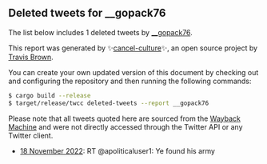 ## Deleted tweets for __gopack76

The list below includes 1 deleted tweets by
[__gopack76](https://twitter.com/__gopack76).



This report was generated by ✨[cancel-culture](https://github.com/travisbrown/cancel-culture)✨,
an open source project by [Travis Brown](https://twitter.com/travisbrown).

You can create your own updated version of this document by checking out and configuring the
repository and then running the following commands:

```bash
$ cargo build --release
$ target/release/twcc deleted-tweets --report __gopack76
```

Please note that all tweets quoted here are sourced from the
[Wayback Machine](https://web.archive.org) and were not directly accessed through the Twitter API or
any Twitter client.

* [18 November 2022](https://web.archive.org/web/20221118172608/https://twitter.com/__gopack76/status/1593656817497907202): RT @apoliticaluser1: Ye found his army <!--1593656817497907202-->

